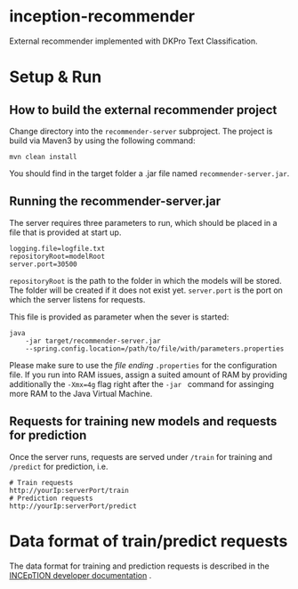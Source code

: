 # inception-recommender
External recommender implemented with DKPro Text Classification.

# Setup & Run
## How to build the external recommender project
Change directory into the `recommender-server` subproject. The project is build via Maven3 by using the following command:
```
mvn clean install
```
You should find in the target folder a .jar file named `recommender-server.jar`.

## Running the recommender-server.jar
The server requires three parameters to run, which should be placed in a file that is provided at start up.
```
logging.file=logfile.txt
repositoryRoot=modelRoot
server.port=30500
```

`repositoryRoot` is the path to the folder in which the models will be stored. The folder will be created if it does not exist yet.
`server.port` is the port on which the server listens for requests.

This file is provided as parameter when the sever is started:

```
java 
    -jar target/recommender-server.jar 
    --spring.config.location=/path/to/file/with/parameters.properties
```

Please make sure to use the *file ending* `.properties` for the configuration file. If you run into RAM issues, assign a suited amount of RAM by providing additionally the `-Xmx=4g` flag right after the `-jar ` command for assinging more RAM to the Java Virtual Machine.

## Requests for training new models and requests for prediction
Once the server runs, requests are served under `/train` for training and `/predict` for prediction, i.e.
```
# Train requests
http://yourIp:serverPort/train
# Prediction requests
http://yourIp:serverPort/predict
```

# Data format of train/predict requests

The data format for training and prediction requests is described in the [INCEpTION developer documentation](https://zoidberg.ukp.informatik.tu-darmstadt.de/jenkins/job/INCEpTION%20(GitHub)%20(master)/de.tudarmstadt.ukp.inception.app$inception-app-webapp/doclinks/3/#_external_recommender_api_overview) .